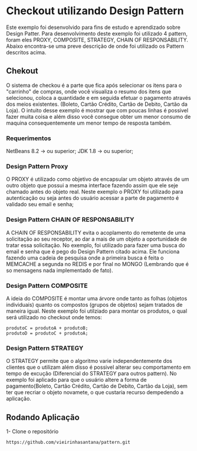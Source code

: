 # Checkout utilizando Design Pattern

Este exemplo foi desenvolvido para fins de estudo e aprendizado sobre Design Patter. 
Para desenvolvimento deste exemplo foi utilizado 4 pattern, foram eles PROXY, COMPOSITE, STRATEGY, CHAIN  OF RESPONSABILITY.
Abaixo encontra-se uma preve descrição de onde foi utilizado os Pattern descritos acima.

## Chekout
O sistema de checkou é a parte que fica após selecionar os itens para o "carrinho" de compras, onde você visualiza o resumo dos itens que selecionou, coloca a quantidade e em seguida efetuar o pagamento através dos meios existentes. (Boleto, Cartão Crédito, Cartão de Debito, Cartão da Loja).
O intuito desse exemplo é mostrar que com poucas linhas é possivel fazer muita coisa e além disso você consegue obter um menor consumo de maquina consequentemente um menor tempo de resposta também.

### Requerimentos
NetBeans 8.2 -> ou superior;
JDK 1.8 -> ou superior;

### Design Pattern Proxy
O PROXY é utilizado como objetivo de encapsular um objeto através de um outro objeto que possui a mesma interface fazendo assim que ele seje chamado antes do objeto real.
Neste exemplo o PROXY foi utilizado para autenticação ou seja antes do usuário acessar a parte de pagamento é validado seu email e senha;

### Design Pattern CHAIN  OF RESPONSABILITY
A CHAIN  OF RESPONSABILITY evita o acoplamento do remetente de uma solicitação ao seu receptor, ao dar a mais de um objeto a oportunidade de tratar essa solicitação.
No exemplo, foi utilizado para fazer uma busca do email e senha que é pego do Design Pattern citado acima. Ele funciona fazendo uma cadeia de pesquisa onde a primeira busca é feita o MEMCACHE a segunda no REDIS e por final no MONGO (Lembrando que é so mensagens nada implementado de fato).

### Design Pattern COMPOSITE
A ideia do COMPOSITE é montar uma árvore onde tanto as folhas (objetos individuais) quanto os compostos (grupos de objetos) sejam tratados de maneira igual.
Neste exemplo foi utilziado para montar os produtos, o qual será utilizado no checkout onde temos:

```
produtoC = produtoA + produtoB;
produtoD = produtoC + produtoA;
```
### Design Pattern STRATEGY
O STRATEGY permite que o algoritmo varie independentemente dos clientes que o utilizam além disso é possivel alterar seu comportamento em tempo de excução (Diferencial do STRATEGY para outros pattern).
No exemplo foi aplicado para que o usuário altere a forma de pagamento(Boleto, Cartão Crédito, Cartão de Debito, Cartão da Loja), sem ter que recriar o objeto novamete, o que custaria recurso dempedendo a aplicação.

## Rodando Aplicação
1- Clone o repositório
```
https://github.com/vieirinhasantana/pattern.git
```

